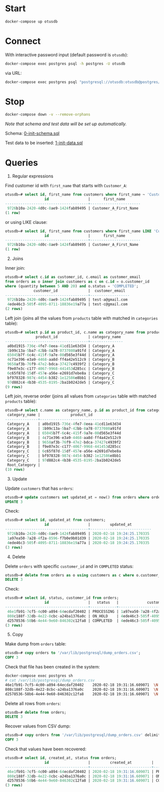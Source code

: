 # Start

```sh
docker-compose up otusdb
```

# Connect

With interactive password input (default password is `otusdb`):
```sh
docker-compose exec postgres psql -h postgres -U otusdb
```
via URL:
```sh
docker-compose exec postgres psql "postgresql://otusdb:otusdb@postgres/otusdb"
```

# Stop

```sh
docker-compose down -v --remove-orphans
```

_Note that schema and test data will be set up automatically._

Schema:
[0-init-schema.sql](https://github.com/dstdfx/otus-dbmgmt/blob/master/part23/docker-entrypoint-initdb.d/0-init-schema.sql)

Test data to be inserted:
[1-init-data.sql](https://github.com/dstdfx/otus-dbmgmt/blob/master/part23/docker-entrypoint-initdb.d/1-init-data.sql)

# Queries

1. Regular expressions

Find customer id with `first_name` that starts with `Customer_A`:
```sql
otusdb=# select id, first_name from customers where first_name ~ 'Customer_A';
                  id                  |      first_name
--------------------------------------+-----------------------
 9726b10a-2420-4d0c-8ae9-1424fab89495 | Customer_A_First_Name
(1 row)
```
or using LIKE clause:
```sql
otusdb=# select id, first_name from customers where first_name LIKE 'Customer_A%';
                  id                  |      first_name
--------------------------------------+-----------------------
 9726b10a-2420-4d0c-8ae9-1424fab89495 | Customer_A_First_Name
(1 row)
```

2. Joins

Inner join:
```sql
otusdb=# select c.id as customer_id, c.email as customer_email
from orders as o inner join customers as c on c.id = o.customer_id
where (quantity between 5 AND 20) and o.status = 'COMPLETED';
             customer_id              |  customer_email
--------------------------------------+------------------
 9726b10a-2420-4d0c-8ae9-1424fab89495 | test-a@gmail.com
 4ede46c3-505f-4095-8711-18836e19a77a | test-c@gmail.com
(2 rows)
```

Left join (joins all the values from `products` table with matched in `categories` table):
```sql
otusdb=# select p.id as product_id, c.name as category_name from products as p left join categories as c on p.category_id = c.id;
              product_id              | category_name
--------------------------------------+---------------
 a0bd1915-736c-4fe7-8eea-41cd11e63d34 | Category_A
 1b99c13a-5ba7-42bb-8a78-0737080a91fd | Category_A
 65045b7f-6c4c-415f-9a7e-08d565e3f44d | Category_A
 4c71e396-e3a9-4468-aa8d-ff4a42e512c9 | Category_B
 9658af3b-76f9-47e2-bdca-37427c4939f2 | Category_B
 f9e07e3c-c177-4067-9968-441453d285cc | Category_B
 6c65f87d-15df-457e-a56e-e2691d7ebe8a | Category_C
 bf978328-987c-4454-b382-1e12586e8bb1 | Category_C
 97d882c4-4b38-4535-8195-2ba1b0242de5 | Category_C
(9 rows)
```

Left join, reverse order (joins all values from `categories` table with matched `products` table):
```sql
otusdb=# select c.name as category_name, p.id as product_id from categories as c left join products as p on p.category_id = c.id;
 category_name |              product_id
---------------+--------------------------------------
 Category_A    | a0bd1915-736c-4fe7-8eea-41cd11e63d34
 Category_A    | 1b99c13a-5ba7-42bb-8a78-0737080a91fd
 Category_A    | 65045b7f-6c4c-415f-9a7e-08d565e3f44d
 Category_B    | 4c71e396-e3a9-4468-aa8d-ff4a42e512c9
 Category_B    | 9658af3b-76f9-47e2-bdca-37427c4939f2
 Category_B    | f9e07e3c-c177-4067-9968-441453d285cc
 Category_C    | 6c65f87d-15df-457e-a56e-e2691d7ebe8a
 Category_C    | bf978328-987c-4454-b382-1e12586e8bb1
 Category_C    | 97d882c4-4b38-4535-8195-2ba1b0242de5
 Root_Category |
(10 rows)
```
3. Update

Update `customers` that has `orders`:
```sql
otusdb=# update customers set updated_at = now() from orders where orders.customer_id = customers.id;
UPDATE 3
```

Check:
```sql
otusdb=# select id, updated_at from customers;
                  id                  |         updated_at
--------------------------------------+----------------------------
 9726b10a-2420-4d0c-8ae9-1424fab89495 | 2020-02-18 19:24:25.170335
 1a97ea50-7a28-4f2a-8596-f7b0e9b01d39 | 2020-02-18 19:24:25.170335
 4ede46c3-505f-4095-8711-18836e19a77a | 2020-02-18 19:24:25.170335
(3 rows)
```

4. Delete

Delete `orders` with specific `customer_id` and in `COMPLETED` status:
```sql
otusdb=# delete from orders as o using customers as c where o.customer_id = c.id and c.id = '9726b10a-2420-4d0c-8ae9-1424fab89495' and o.status = 'COMPLETED';
DELETE 3
```

Check:
```sql
otusdb=# select id, status, customer_id from orders;
                  id                  |   status   |             customer_id
--------------------------------------+------------+--------------------------------------
 46e1fb91-7cf5-4c00-a894-64ecdaf20402 | PROCESSING | 1a97ea50-7a28-4f2a-8596-f7b0e9b01d39
 808c188f-32db-4e22-8cbc-a24ba1376a0c | ON_HOLD    | 4ede46c3-505f-4095-8711-18836e19a77a
 d2578536-58b6-4e44-9e60-846302c12fa8 | COMPLETED  | 4ede46c3-505f-4095-8711-18836e19a77a
(3 rows)
```

5. Copy

Make dump from `orders` table:
```sql
otusdb=# copy orders to '/var/lib/postgresql/dump_orders.csv';
COPY 3
```

Check that file has been created in the system:
```sh
docker-compose exec postgres sh
# cat /var/lib/postgresql/dump_orders.csv
46e1fb91-7cf5-4c00-a894-64ecdaf20402	2020-02-18 19:31:16.609071	\N	\N	1a97ea50-7a28-4f2a-8596-f7b0e9b01d39	a0bd1915-736c-4fe7-8eea-41cd11e63d34	83273400-83cf-4891-8eb6-a526ce6cd828	d9c47d5d-6d87-412a-9ada-4b2d27b48cdc	2	PROCESSING
808c188f-32db-4e22-8cbc-a24ba1376a0c	2020-02-18 19:31:16.609071	\N	\N	4ede46c3-505f-4095-8711-18836e19a77a	6c65f87d-15df-457e-a56e-e2691d7ebe8a	762045f2-19d3-4b39-93fa-33ea0e4d5429	ed723296-9bf2-4a6c-b00e-e9b5cab01b1e	30	ON_HOLD
d2578536-58b6-4e44-9e60-846302c12fa8	2020-02-18 19:31:16.609071	\N	\N	4ede46c3-505f-4095-8711-18836e19a77a	4c71e396-e3a9-4468-aa8d-ff4a42e512c9	ac6ee297-e78a-4e8b-b4ef-189d1f7036d1	ed723296-9bf2-4a6c-b00e-e9b5cab01b1e	17	COMPLETED
```

Delete all rows from `orders`:
```sql
otusdb=# delete from orders;
DELETE 3
```

Recover values from CSV dump:
```sql
otusdb=# copy orders from '/var/lib/postgresql/dump_orders.csv' delimiter E'\t';
COPY 3
```

Check that values have been recovered: 
```sql
otusdb=# select id, created_at, status from orders;
                  id                  |         created_at         |   status
--------------------------------------+----------------------------+------------
 46e1fb91-7cf5-4c00-a894-64ecdaf20402 | 2020-02-18 19:31:16.609071 | PROCESSING
 808c188f-32db-4e22-8cbc-a24ba1376a0c | 2020-02-18 19:31:16.609071 | ON_HOLD
 d2578536-58b6-4e44-9e60-846302c12fa8 | 2020-02-18 19:31:16.609071 | COMPLETED
(3 rows)
```
